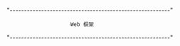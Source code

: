 "--------------------------------------------------------"

                        Web 框架
    
"--------------------------------------------------------"

